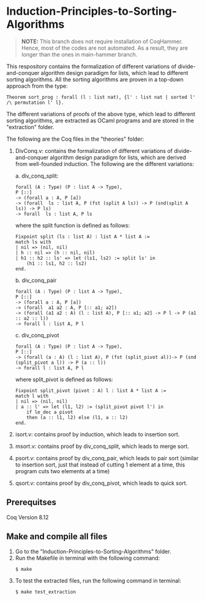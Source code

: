 # Induction-Principles-to-Sorting-Algorithms

> **NOTE:** This branch does not require installation of CoqHammer. Hence, most of the codes are not automated. As a result, they are longer than the ones in main-hammer branch.

This respository contains the formalization of different variations of divide-and-conquer algorithm design paradigm for lists, which lead to different sorting algorithms. All the sorting algorithms are proven in a top-down approach from the type:
```coq
Theorem sort_prog : forall (l : list nat), {l' : list nat | sorted l' /\ permutation l' l}.
```
The different variations of proofs of the above type, which lead to different sorting algorithms, are extracted as OCaml programs and are stored in the "extraction"
folder.

The following are the Coq files in the "theories" folder:
1. DivConq.v: contains the formalization of different variations of divide-and-conquer algorithm design paradigm for lists, which are derived from well-founded induction. The following are the different variations:
    
    a. div_conq_split:
    ```coq
    forall (A : Type) (P : list A -> Type),
    P [::]
    -> (forall a : A, P [a])
    -> (forall  ls : list A, P (fst (split A ls)) -> P (snd(split A ls)) -> P ls)
    -> forall  ls : list A, P ls
    ```
    where the split function is defined as follows:
    ```coq
    Fixpoint split (ls : list A) : list A * list A :=
    match ls with
    | nil => (nil, nil)
    | h :: nil => (h :: nil, nil)
    | h1 :: h2 :: ls' => let (ls1, ls2) := split ls' in
        (h1 :: ls1, h2 :: ls2)
    end.
    ```

    b. div_conq_pair
    ```coq
    forall (A : Type) (P : list A -> Type),
    P [::]
    -> (forall a : A, P [a])
    -> (forall  a1 a2 : A, P [:: a1; a2])
    -> (forall (a1 a2 : A) (l : list A), P [:: a1; a2] -> P l -> P (a1 :: a2 :: l))
    -> forall l : list A, P l
    ```

    c. div_conq_pivot
    ```coq
    forall (A : Type) (P : list A -> Type),
    P [::]
    -> (forall (a : A) (l : list A), P (fst (split_pivot al))-> P (snd (split_pivot a l)) -> P (a :: l))
    -> forall l : list A, P l
    ```
    where split_pivot is defined as follows:
    ```coq
    Fixpoint split_pivot (pivot : A) l : list A * list A :=
    match l with
    | nil => (nil, nil)
    | a :: l' => let (l1, l2) := (split_pivot pivot l') in
        if le_dec a pivot 
        then (a :: l1, l2) else (l1, a :: l2)
    end.
    ```

2. isort.v: contains proof by induction, which leads to insertion sort.
3. msort.v: contains proof by div_conq_split, which leads to merge sort.
4. psort.v: contains proof by div_conq_pair, which leads to pair sort (similar to insertion sort, just that instead of cutting 1 element at a time, this program cuts two elements at a time)
5. qsort.v: contains proof by div_conq_pivot, which leads to quick sort.

## Prerequitses

Coq Version 8.12

## Make and compile all files

1. Go to the "Induction-Principles-to-Sorting-Algorithms" folder.
2. Run the Makefile in terminal with the following command:
    ```
    $ make
    ```
3. To test the extracted files, run the following command in terminal:
    ```
    $ make test_extraction
    ```
